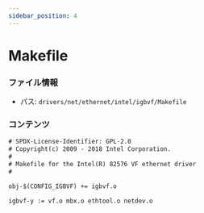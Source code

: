 ```yaml
---
sidebar_position: 4
---
```

# Makefile

### ファイル情報

- パス: `drivers/net/ethernet/intel/igbvf/Makefile`

### コンテンツ

```txt
# SPDX-License-Identifier: GPL-2.0
# Copyright(c) 2009 - 2018 Intel Corporation.
#
# Makefile for the Intel(R) 82576 VF ethernet driver
#

obj-$(CONFIG_IGBVF) += igbvf.o

igbvf-y := vf.o mbx.o ethtool.o netdev.o

```
